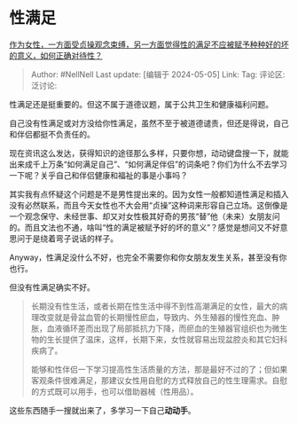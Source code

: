 # 性满足

[作为女性，一方面受贞操观念束缚，另一方面觉得性的满足不应被赋予种种好的坏的意义，如何正确对待性？](https://www.zhihu.com/question/654861526/answer/3487681720)

> Author: #NellNell
> Last update: [编辑于 2024-05-05]
> Link:
> Tag:
> 评论区:
> 泛讨论:

性满足还是挺重要的。但这不属于道德议题，属于公共卫生和健康福利问题。

自己没有性满足或对方没给你性满足，虽然不至于被道德谴责，但还是得说，自己和伴侣都挺不负责任的。

现在资讯这么发达，获得知识的途径那么多样，只要你想，动动键盘搜一下，就能出来成千上万条“如何满足自己”、“如何满足伴侣”的词条吧？你们为什么不去学习一下呢？关乎自己和伴侣健康和福祉的事是小事吗？

其实我有点怀疑这个问题是不是男性提出来的。因为女性一般都知道性满足和插入没有必然联系，而且今天女性也不大会用“贞操”这种词来形容自己立场。这倒像是一个观念保守、未经世事、却又对女性极其好奇的男孩“替”他（未来）女朋友问的。而且文法也不通，啥叫“性的满足被赋予好的坏的意义”？感觉是想问又不好意思问于是绕着弯子说话的样子。

Anyway，性满足没什么不好，也完全不需要你和你女朋友发生关系，甚至没有你也行。

但没有性满足确实不好。

> 长期没有性生活，或者长期在性生活中得不到性高潮满足的女性，最大的病理改变就是骨盆血管的长期慢性瘀血，导致内、外生殖器的慢性充血、肿胀，血液循环差而出现了局部抵抗力下降，而瘀血的生殖器官组织也为微生物的生长提供了温床，这样，长期下来，女性就容易出现盆腔炎和其它妇科疾病了。
>
> 能够和性伴侣一下学习提高性生活质量的方法，那是最好不过的了；但如果客观条件很难满足，那建议女性用自慰的方式释放自己的性生理需求。自慰的方式既可以用手，也可以借助器械（性用品）。

这些东西随手一搜就出来了，多学习一下自己**动动手**。
